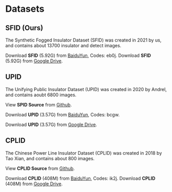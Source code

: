 
# Datasets

## SFID (Ours)

The Synthetic Fogged Insulator Dataset (SFID) was created in 2021 by us, and contains about 13700 insulator and detect images.

Download **SFID** (5.92G) from [BaiduYun](
https://pan.baidu.com/s/1ezl8S7Pf32b9fcylWYmzFQ),
Codes: eb0j.
Download **SFID** (5.92G) from [Google Drive](
d).

## UPID
The Unifying Public Insulator Dataset (UPID) was created in 2020 by Andrel, 
and contains aoubt 6800 images. 

View **SPID Source** from [Github](https://github.com/heitorcfelix/public-insulator-datasets).

Download **UPID** (3.57G) from [BaiduYun](https://pan.baidu.com/s/1pvk0tCbyJiP5hjakrTTI4Q), Codes: bcgw.

Download **UPID** (3.57G) from [Google Drive](
s
).

## CPLID
The Chinese Power Line Insulator Dataset (CPLID) was created in 2018 by Tao Xian, 
and contains about 800 images. 

View **CPLID Source** from [Github](https://github.com/InsulatorData/InsulatorDataSet).

Download **CPLID** (408M) from [BaiduYun](https://pan.baidu.com/s/1BQnZSCTPGQsEOKOe1Z4sXA), Codes: ik2j.
Download **CPLID** (408M) from [Google Drive](
2
).